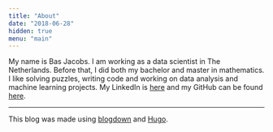 ```yaml
---
title: "About"
date: "2018-06-28"
hidden: true
menu: "main"
---
```


My name is Bas Jacobs. I am working as a data scientist in The Netherlands. Before that, I did both my bachelor and master in mathematics. I like solving puzzles, writing code and working on data analysis and machine learning projects. My LinkedIn is [here](https://www.linkedin.com/in/basjacobs93) and my GitHub can be found [here](https://www.github.com/basjacobs93).

***

This blog was made using [blogdown](https://github.com/rstudio/blogdown) and [Hugo](https://gohugo.io/).